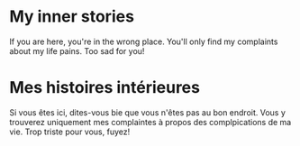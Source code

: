 # My inner stories

If you are here, you're in the wrong place. You'll only find my complaints about my life pains. Too sad for you!

# Mes histoires intérieures

Si vous êtes  ici, dites-vous bie que vous n'êtes pas au bon endroit. Vous y trouverez uniquement mes complaintes à propos des complpications de ma vie. Trop triste pour vous, fuyez!

